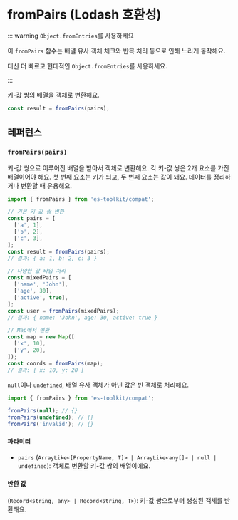 # fromPairs (Lodash 호환성)

::: warning `Object.fromEntries`를 사용하세요

이 `fromPairs` 함수는 배열 유사 객체 체크와 반복 처리 등으로 인해 느리게 동작해요.

대신 더 빠르고 현대적인 `Object.fromEntries`를 사용하세요.

:::

키-값 쌍의 배열을 객체로 변환해요.

```typescript
const result = fromPairs(pairs);
```

## 레퍼런스

### `fromPairs(pairs)`

키-값 쌍으로 이루어진 배열을 받아서 객체로 변환해요. 각 키-값 쌍은 2개 요소를 가진 배열이어야 해요. 첫 번째 요소는 키가 되고, 두 번째 요소는 값이 돼요. 데이터를 정리하거나 변환할 때 유용해요.

```typescript
import { fromPairs } from 'es-toolkit/compat';

// 기본 키-값 쌍 변환
const pairs = [
  ['a', 1],
  ['b', 2],
  ['c', 3],
];
const result = fromPairs(pairs);
// 결과: { a: 1, b: 2, c: 3 }

// 다양한 값 타입 처리
const mixedPairs = [
  ['name', 'John'],
  ['age', 30],
  ['active', true],
];
const user = fromPairs(mixedPairs);
// 결과: { name: 'John', age: 30, active: true }

// Map에서 변환
const map = new Map([
  ['x', 10],
  ['y', 20],
]);
const coords = fromPairs(map);
// 결과: { x: 10, y: 20 }
```

`null`이나 `undefined`, 배열 유사 객체가 아닌 값은 빈 객체로 처리해요.

```typescript
import { fromPairs } from 'es-toolkit/compat';

fromPairs(null); // {}
fromPairs(undefined); // {}
fromPairs('invalid'); // {}
```

#### 파라미터

- `pairs` (`ArrayLike<[PropertyName, T]> | ArrayLike<any[]> | null | undefined`): 객체로 변환할 키-값 쌍의 배열이에요.

#### 반환 값

(`Record<string, any> | Record<string, T>`): 키-값 쌍으로부터 생성된 객체를 반환해요.

